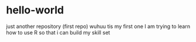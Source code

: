 # hello-world
just another repository (first repo)
wuhuu tis my first one
I am trying to learn how to use R so that i can build my skill set
